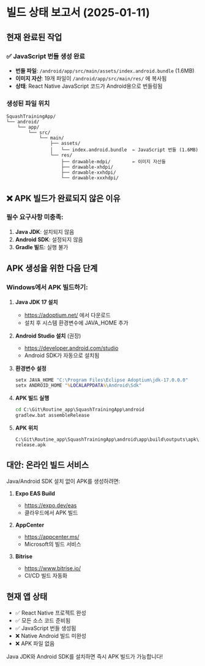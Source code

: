 # 빌드 상태 보고서 (2025-01-11)

## 현재 완료된 작업

### ✅ JavaScript 번들 생성 완료
- **번들 파일**: `/android/app/src/main/assets/index.android.bundle` (1.6MB)
- **이미지 자산**: 19개 파일이 `/android/app/src/main/res/` 에 복사됨
- **상태**: React Native JavaScript 코드가 Android용으로 번들링됨

### 생성된 파일 위치
```
SquashTrainingApp/
└── android/
    └── app/
        └── src/
            └── main/
                ├── assets/
                │   └── index.android.bundle  ← JavaScript 번들 (1.6MB)
                └── res/
                    ├── drawable-mdpi/        ← 이미지 자산들
                    ├── drawable-xhdpi/
                    ├── drawable-xxhdpi/
                    └── drawable-xxxhdpi/
```

## ❌ APK 빌드가 완료되지 않은 이유

### 필수 요구사항 미충족:
1. **Java JDK**: 설치되지 않음
2. **Android SDK**: 설정되지 않음
3. **Gradle 빌드**: 실행 불가

## APK 생성을 위한 다음 단계

### Windows에서 APK 빌드하기:

1. **Java JDK 17 설치**
   - https://adoptium.net/ 에서 다운로드
   - 설치 후 시스템 환경변수에 JAVA_HOME 추가

2. **Android Studio 설치** (권장)
   - https://developer.android.com/studio
   - Android SDK가 자동으로 설치됨

3. **환경변수 설정**
   ```cmd
   setx JAVA_HOME "C:\Program Files\Eclipse Adoptium\jdk-17.0.0.0"
   setx ANDROID_HOME "%LOCALAPPDATA%\Android\Sdk"
   ```

4. **APK 빌드 실행**
   ```cmd
   cd C:\Git\Routine_app\SquashTrainingApp\android
   gradlew.bat assembleRelease
   ```

5. **APK 위치**
   ```
   C:\Git\Routine_app\SquashTrainingApp\android\app\build\outputs\apk\release\app-release.apk
   ```

## 대안: 온라인 빌드 서비스

Java/Android SDK 설치 없이 APK를 생성하려면:

1. **Expo EAS Build**
   - https://expo.dev/eas
   - 클라우드에서 APK 빌드

2. **AppCenter**
   - https://appcenter.ms/
   - Microsoft의 빌드 서비스

3. **Bitrise**
   - https://www.bitrise.io/
   - CI/CD 빌드 자동화

## 현재 앱 상태
- ✅ React Native 프로젝트 완성
- ✅ 모든 소스 코드 준비됨
- ✅ JavaScript 번들 생성됨
- ❌ Native Android 빌드 미완성
- ❌ APK 파일 없음

Java JDK와 Android SDK를 설치하면 즉시 APK 빌드가 가능합니다!